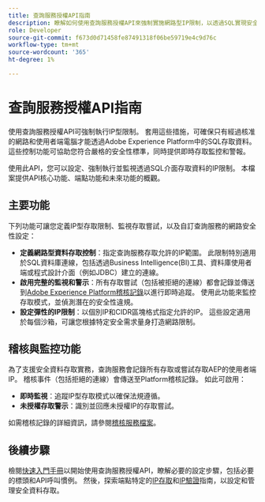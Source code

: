 ```yaml
---
title: 查詢服務授權API指南
description: 瞭解如何使用查詢服務授權API來強制實施網路型IP限制，以透過SQL實現安全連線。 使用此API可增強您Adobe Experience Platform資料的資料存取控制。
role: Developer
source-git-commit: f673d0d71458fe87491318f06be59719e4c9d76c
workflow-type: tm+mt
source-wordcount: '365'
ht-degree: 1%

---
```


# 查詢服務授權API指南

使用查詢服務授權API可強制執行IP型限制。 套用這些措施，可確保只有經過核准的網路和使用者端電腦才能透過Adobe Experience Platform中的SQL存取資料。 這些控制功能可協助您符合嚴格的安全性標準，同時提供即時存取監控和警報。

使用此API，您可以設定、強制執行並監視透過SQL介面存取資料的IP限制。 本檔案提供API核心功能、端點功能和未來功能的概觀。

## 主要功能

下列功能可讓您定義IP型存取限制、監視存取嘗試，以及自訂查詢服務的網路安全性設定：

- **定義網路型資料存取控制**：指定查詢服務存取允許的IP範圍。 此限制特別適用於SQL資料庫連線，包括透過Business Intelligence(BI)工具、資料庫使用者端或程式設計介面（例如JDBC）建立的連線。
- **啟用完整的監視和警示**：所有存取嘗試（包括被拒絕的連線）都會記錄並傳送到[Adobe Experience Platform稽核記錄](../../landing/governance-privacy-security/audit-logs/overview.md)以進行即時追蹤。 使用此功能來監控存取模式，並偵測潛在的安全性違規。
- **設定彈性的IP限制**：以個別IP和CIDR區塊格式指定允許的IP。 這些設定適用於每個沙箱，可讓您根據特定安全需求量身打造網路限制。

## 稽核與監控功能

為了支援安全資料存取實務，查詢服務會記錄所有存取或嘗試存取AEP的使用者端IP。 稽核事件（包括拒絕的連線）會傳送至Platform稽核記錄。 如此可啟用：

- **即時監視**：追蹤IP型存取模式以確保法規遵循。
- **未授權存取警示**：識別並回應未授權IP的存取嘗試。

如需稽核記錄的詳細資訊，請參閱[稽核服務檔案](https://experienceleague.adobe.com/docs/experience-platform/audit/audit-overview.html)。

## 後續步驟

檢閱[快速入門手冊](./getting-started.md)以開始使用查詢服務授權API，瞭解必要的設定步驟，包括必要的標頭和API呼叫慣例。 然後，探索端點特定的[IP存取](./ip-access.md)和[IP驗證](./validate.md)指南，以設定和管理安全資料存取。
